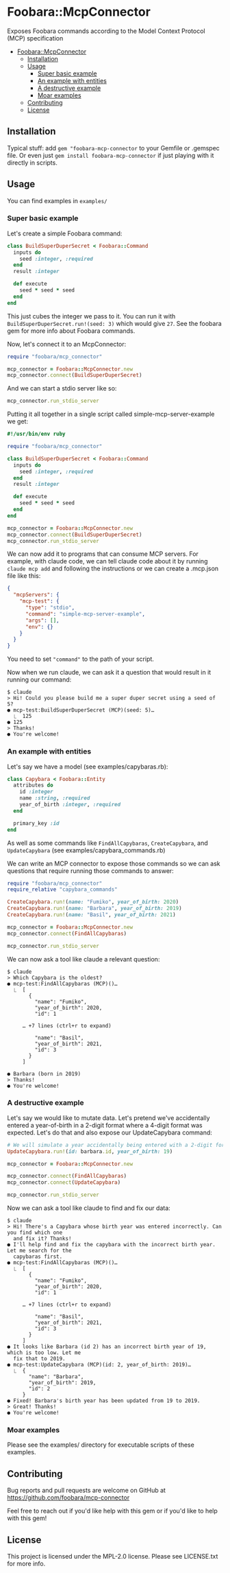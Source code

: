 # Foobara::McpConnector

Exposes Foobara commands according to the Model Context Protocol (MCP) specification

<!-- TOC -->
* [Foobara::McpConnector](#foobaramcpconnector)
  * [Installation](#installation)
  * [Usage](#usage)
    * [Super basic example](#super-basic-example)
    * [An example with entities](#an-example-with-entities)
    * [A destructive example](#a-destructive-example)
    * [Moar examples](#moar-examples)
  * [Contributing](#contributing)
  * [License](#license)
<!-- TOC -->

## Installation

Typical stuff: add `gem "foobara-mcp-connector` to your Gemfile or .gemspec file. Or even just
`gem install foobara-mcp-connector` if just playing with it directly in scripts.

## Usage

You can find examples in `examples/`

### Super basic example

Let's create a simple Foobara command:

```ruby
class BuildSuperDuperSecret < Foobara::Command
  inputs do
    seed :integer, :required
  end
  result :integer

  def execute
    seed * seed * seed
  end
end
```

This just cubes the integer we pass to it. You can run it with `BuildSuperDuperSecret.run!(seed: 3)` which
would give `27`. See the foobara gem for more info about Foobara commands.

Now, let's connect it to an McpConnector:

```ruby
require "foobara/mcp_connector"

mcp_connector = Foobara::McpConnector.new
mcp_connector.connect(BuildSuperDuperSecret)
```

And we can start a stdio server like so:

```ruby
mcp_connector.run_stdio_server
```

Putting it all together in a single script called simple-mcp-server-example we get:

```ruby
#!/usr/bin/env ruby

require "foobara/mcp_connector"

class BuildSuperDuperSecret < Foobara::Command
  inputs do
    seed :integer, :required
  end
  result :integer

  def execute
    seed * seed * seed
  end
end

mcp_connector = Foobara::McpConnector.new
mcp_connector.connect(BuildSuperDuperSecret)
mcp_connector.run_stdio_server
```

We can now add it to programs that can consume MCP servers. For example, with claude code, we can
tell claude code about it by running ```claude mcp add``` and following the instructions or we
can create a .mcp.json file like this:

```json
{
  "mcpServers": {
    "mcp-test": {
      "type": "stdio",
      "command": "simple-mcp-server-example",
      "args": [],
      "env": {}
    }
  }
}
```

You need to set `"command"` to the path of your script.

Now when we run claude, we can ask it a question that would result in it running our command:

```
$ claude
> Hi! Could you please build me a super duper secret using a seed of 5?
● mcp-test:BuildSuperDuperSecret (MCP)(seed: 5)…
  ⎿  125
● 125
> Thanks!
● You're welcome!
```

### An example with entities

Let's say we have a model (see examples/capybaras.rb):

```ruby
class Capybara < Foobara::Entity
  attributes do
    id :integer
    name :string, :required
    year_of_birth :integer, :required
  end

  primary_key :id
end
```

As well as some commands like `FindAllCapybaras`, `CreateCapybara`, and `UpdateCapybara`
(see examples/capybara_commands.rb)

We can write an MCP connector to expose those commands so we can ask questions that require
running those commands to answer:

```ruby
require "foobara/mcp_connector"
require_relative "capybara_commands"

CreateCapybara.run!(name: "Fumiko", year_of_birth: 2020)
CreateCapybara.run!(name: "Barbara", year_of_birth: 2019)
CreateCapybara.run!(name: "Basil", year_of_birth: 2021)

mcp_connector = Foobara::McpConnector.new
mcp_connector.connect(FindAllCapybaras)

mcp_connector.run_stdio_server
```

We can now ask a tool like claude a relevant question:

```
$ claude
> Which Capybara is the oldest?
● mcp-test:FindAllCapybaras (MCP)()…
  ⎿  [
       {
         "name": "Fumiko",
         "year_of_birth": 2020,
         "id": 1

     … +7 lines (ctrl+r to expand)

         "name": "Basil",
         "year_of_birth": 2021,
         "id": 3
       }
     ]

● Barbara (born in 2019)
> Thanks!
● You're welcome!
```

### A destructive example

Let's say we would like to mutate data. Let's pretend we've accidentally entered a year-of-birth
in a 2-digit format where a 4-digit format was expected. Let's do that and also expose our UpdateCapybara
command:

```ruby
# We will simulate a year accidentally being entered with a 2-digit format where a 4-digit format was expected
UpdateCapybara.run!(id: barbara.id, year_of_birth: 19)

mcp_connector = Foobara::McpConnector.new

mcp_connector.connect(FindAllCapybaras)
mcp_connector.connect(UpdateCapybara)

mcp_connector.run_stdio_server
```

Now we can ask a tool like claude to find and fix our data:

```
$ claude
> Hi! There's a Capybara whose birth year was entered incorrectly. Can you find which one
  and fix it? Thanks!
● I'll help find and fix the capybara with the incorrect birth year. Let me search for the
  capybaras first.
● mcp-test:FindAllCapybaras (MCP)()…
  ⎿  [
       {
         "name": "Fumiko",
         "year_of_birth": 2020,
         "id": 1

     … +7 lines (ctrl+r to expand)

         "name": "Basil",
         "year_of_birth": 2021,
         "id": 3
       }
     ]
● It looks like Barbara (id 2) has an incorrect birth year of 19, which is too low. Let me
  fix that to 2019.
● mcp-test:UpdateCapybara (MCP)(id: 2, year_of_birth: 2019)…
  ⎿  {
       "name": "Barbara",
       "year_of_birth": 2019,
       "id": 2
     }
● Fixed! Barbara's birth year has been updated from 19 to 2019.
> Great! Thanks!
● You're welcome!
```

### Moar examples

Please see the examples/ directory for executable scripts of these examples.

## Contributing

Bug reports and pull requests are welcome on GitHub
at https://github.com/foobara/mcp-connector

Feel free to reach out if you'd like help with this gem or if you'd like to help with this gem!

## License

This project is licensed under the MPL-2.0 license. Please see LICENSE.txt for more info.
